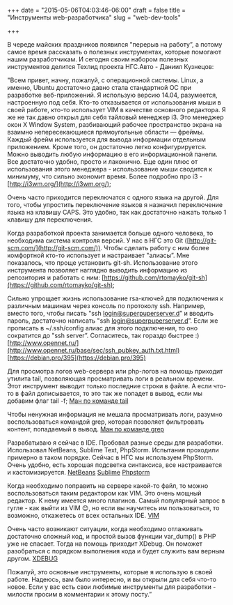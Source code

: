 +++
date = "2015-05-06T04:03:46-06:00"
draft = false
title = "Инструменты web-разработчика"
slug = "web-dev-tools"

+++

В череде майских праздников появился "перерыв на работу”, а потому самое время рассказать о полезных инструментах, которые помогают нашим разработчикам. И сегодня своим набором полезных инструментов делится Техлид проекта НГС.Авто - Даниил Кузнецов:

"Всем привет, начну, пожалуй, с операционной системы. Linux, а именно, Ubuntu достаточно давно стала стандартной ОС при разработке веб-приложений. Я использую версию 14.04, разумеется, настроенную под себя. Кто-то отказывается от использования мыши в своей работе, кто-то использует VIM в качестве основного редактора. Я же не так давно открыл для себя тайловый менеджер i3. Это менеджер окон X Window System, разбивающий рабочее пространство экрана на взаимно непересекающиеся прямоугольные области — фреймы. Каждый фрейм используется для вывода информации отдельным приложением. Кроме того, он достаточно легко конфигурируется. Можно выводить любую информацию в его информационной панели. Все достаточно удобно, просто и лаконично. Еще один плюс от использования этого менеджера - использование мыши сводится к минимуму, что сильно экономит время.
Более подробно про i3 - [http://i3wm.org/](http://i3wm.org/);

Очень часто приходится переключатся с одного языка на другой. Для того, чтобы упростить переключение языков я назначил переключение языка на клавишу CAPS. Это удобно, так как достаточно нажать только 1 клавишу для переключения.

Когда разработкой проекта занимается больше одного человека, то необходима система контроля версий. У нас в НГС это Git ([http://git-scm.com/](http://git-scm.com/)). Чтобы сделать работу с ним более комфортной кто-то использует и настраивает "алиасы”. Мне показалось, что проще установить git-sh. Использование этого инструмента позволяет наглядно выводить информацию из репозитория и работать с ним:
[https://github.com/rtomayko/git-sh](https://github.com/rtomayko/git-sh);

Сильно упрощает жизнь использование rsa-ключей для подключения к различным машинам через консоль по протоколу ssh. Например, вместо того, чтобы писать "ssh login@superpuperserver.d” и вводить пароль, достаточно написать "ssh login@superpuperserver.d”. Если же прописать в ~/.ssh/config алиас для этого подключения, то оно сократится до "ssh server”. Согласитесь, так гораздо быстрее :)
[http://www.opennet.ru/](http://www.opennet.ru/base/sec/ssh_pubkey_auth.txt.html)
[https://debian.pro/395](https://debian.pro/395)

Для просмотра логов web-сервера или php-логов на помощь приходит утилита tail, позволяющая просматривать логи в реальном времени. Этот инструмент выводит только последние строки в файле. А если что-то в файл дописывается, то это так же попадет в вывод, если мы добавим флаг tail -f;
[Ман по команде tail](http://manpages.ubuntu.com/manpages/intrepid/man1/tail)

Чтобы ненужная информация не мешала просматривать логи, разумно воспользоваться командой grep, которая позволяет фильтровать контент, попадаемый в вывод.
[Ман по команде grep](http://manpages.ubuntu.com/manpages/utopic/en/man1/grep)

Разрабатываю я сейчас в IDE. Пробовал разные среды для разработки. Использовал NetBeans, Sublime Text, PhpStorm. Испытания проходили примерно в таком порядке. Сейчас в НГС мы используем PhpStorm. Очень удобно, есть хорошая подсветка синтаксиса, все настраивается и кастомизируется.
[NetBeans](https://netbeans.org/)
[Sublime](http://www.sublimetext.com/)
[Phpstorm](https://www.jetbrains.com/phpstorm/)


Когда необходимо поправить на сервере какой-то файл, то можно воспользоваться таким редактором как VIM. Это очень мощный редактор. К нему имеется много плагинов. Самый популярный запрос в гугле - как выйти из VIM 😊, но если вы научитесь им пользоваться, то возможно, откажетесь от всех остальных IDE.
[VIM](https://ru.wikibooks.org/wiki/Vim)

Очень часто возникают ситуации, когда необходимо отлаживать достаточно сложный код, и простой вызов функции var_dump() в PHP уже не спасает. Тогда на помощь приходит XDebug. Он поможет разобраться с порядком выполнения кода и будет служить вам верным другом.
[XDEBUG](http://xdebug.org/)

Пожалуй, это основные инструменты, которые я использую в своей работе. Надеюсь, вам было интересно, и вы открыли для себя что-то новое. Если у вас есть свои любимые инструменты для разработки - милости просим в комментарии к этому посту.”